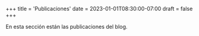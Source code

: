 +++
title = 'Publicaciones'
date = 2023-01-01T08:30:00-07:00
draft = false
+++

En esta sección están las publicaciones del blog.